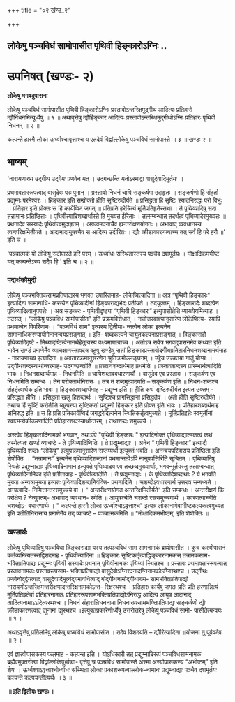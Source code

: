 +++
title = "०२ खंण्ड_२"

+++


## लोकेषु पञ्चविधं सामोपासीत पृथिवी हिङ्कारोऽग्निः ..

# **उपनिषत् (खण्डः- २)**

**लोकेषु भगवदुपासना**

लोकेषु पञ्चविधं सामोपासीत पृथिवी हिङ्कारोऽग्निः प्रस्तावोऽन्तरिक्षमुद्गीथ आदित्यः प्रतिहारो द्यौर्निधनमित्यूर्ध्वेषु ॥ १ ॥ अथावृत्तेषु द्यौर्हिङ्कार आदित्यः प्रस्तावोऽन्तरिक्षमुद्गीथोऽग्निः प्रतिहारः पृथिवी निधनम् ॥ २ ॥

कल्पन्ते हास्मै लोका ऊर्ध्वाश्चावृत्ताश्च य एतदेवं विद्वांल्लोकेषु पञ्चविधं सामोपास्ते ॥ ३ ॥ खण्डः २ ॥

## **भाष्यम्**

'नारायणाख्य उद्गीथ उद्गेयः प्रणवेन यत् । उद्गच्छन्ति यतोऽस्माद्वा वासुदेवादिमूर्तयः ॥

प्रथमावताररूपत्वाद् वासुदेवः परः पुमान् । प्रस्तावो निधनं चापि सङ्कर्षण उदाहृतः ॥ सङ्कर्षणो हि संहर्ता प्रद्युम्नः परमेश्वरः । हिङ्कार इति सम्प्रोक्तो हीति सृष्टिरुदीर्यते ॥ प्रसिद्धता हि सृष्टिः स्यादनिरुद्धः परो विभुः । प्रतिहार इति प्रोक्तः स हि कार्येष्विदं जगत् ॥ प्रतिप्रति हरेन्नित्यं मूर्तिप्रतिहृतेस्तथा । ते पृथिव्यादिषु सदा तन्नामानः प्रतिष्ठिताः ॥ पृथिवीत्यादिशब्दार्थास्ते हि मुख्यत ईरिताः । तत्सम्बन्धात् तदर्थत्वं पृथिव्यादेरमुख्यतः ॥ प्रथनादेव सस्यादेः पृथिवीत्वमुदाहृतम् । अग्रत्वमदनाचैव ह्यन्तरीक्षणयोगतः ॥ अभावाद् व्यवधानस्य त्वन्तरिक्षमितीयते । आदानादायुषश्चैव स आदित्य उदीरितः । द्यौः क्रीडाकारणत्वाच्च तत् सर्वं हि परे हरौ ॥' इति च ।

'पञ्चात्मकं यो लोकेषु सदोपास्ते हरिं परम् । ऊर्ध्वाधः संस्थितास्तस्य पञ्चैव दशमूर्तयः । मोक्षादिकमभीष्टं यत् कल्पन्तेऽस्य सदैव हि ' इति च ॥ २ ॥

### पदार्थकौमुदी

लोकेषु पञ्चभक्तिकसामप्रतिपाद्यस्य भगवत उपास्तिमाह- लोकेष्वित्यादिना ॥ अत्र “पृथिवी हिङ्कारः" इत्यादिना सामानाधि- करण्येन पृथिव्यादीनां हिङ्काराद्यभेदः प्रतीयते । तदयुक्तम् । हिङ्कारादेः शब्दत्वेन पृथिव्यादित्वानुपपत्तेः । अत्र सङ्करः - पृथिवीदृष्ट्या “पृथिवी हिङ्कारः” इत्युपासीतेति व्याख्येयमित्याह । तदसत् । “लोकेषु पञ्चविधं सामोपासीत” इति प्रक्रमविरोधात् । नचोत्तरवाक्यानुसारेण लोकेष्वित्य- स्यापि प्रथमात्वेन विपरिणामः । “पञ्चविधं साम" इत्यस्य द्वितीया- न्तत्वेन लोका इत्यनेन सामानाधिकरण्यायोगेनानन्वयप्रसङ्गात् । इति- शब्दकल्पने चाश्रुतकल्पनाप्रसङ्गात् । हिङ्कारादौ पृथिव्यादिदृष्टे - मिथ्यादृष्टित्वेनानर्थहेतुत्वस्य वक्ष्यमाणत्वाच्च । अतोऽत्र सर्वत्र भगवदुपासनमेव कथ्यत इति भावेन खण्डं प्रमाणेनैव व्याचक्षाणस्तावदत्र बहुषु खण्डेषु सतां हिङ्कारप्रस्तावोद्गीथप्रतिहारनिधनशब्दानामर्थमाह - नारायणाख्य इत्यादिना ॥ अवतारक्रमानुसरणेन श्रुतिक्रमोल्लङ्घनम् । उद्द्रेय उच्चतया गातुं योग्यः । उद्गीथशब्दस्यार्थान्तरमाह- उद्गच्छन्तीति ॥ प्रस्तावशब्दार्थमाह प्रथमेति । प्रस्तावशब्दस्य प्रारम्भार्थत्वादिति भावः ॥ निधनशब्दार्थमाह - निधनमिति ॥ चापिशब्दावबधारणार्थौ । वासुदेव एव प्रस्तावः । सङ्कर्षण एव निधनमिति सम्बन्धः । तेन परोक्तार्थनिरासः । तत्र तं शब्दमुत्पादयति – सङ्कर्षण इति ॥ निधन-शब्दश्च संहर्तृत्वार्थक इति भावः । हिङ्कारशब्दार्थमाह - प्रद्युम्न इति ॥ हीति कथं सृष्टिरुदीर्यत इत्यत उक्तम् - प्रसिद्धता हीति । प्रसिद्धता खलु हिशब्दार्थः । सृष्टिश्च प्रागसिद्धानां प्रसिद्धतैव । अतो हीति सृष्टिरुदीर्यते । तथाच हिं सृष्टिं करोतीति व्युत्पत्त्या सृष्टिकर्ता प्रद्युम्नो हिङ्कार इति प्रोक्त इति भावः । प्रतिहारशब्दार्थमाह अनिरुद्ध इति ॥ स हि प्रति प्रतिकार्येष्विदं जगद्धरेदित्यनेन स्थितिकर्तृत्वमुच्यते । मूर्तिप्रतिहृतेः स्वमूर्तीनां स्वात्मन्येकीकरणादिति प्रतिहारशब्दस्यार्थान्तरम् । तथाशब्दः समुच्चये ।

अस्त्वेवं हिङ्कारादिनामको भगवान्, तथाऽपि "पृथिवी हिङ्कारः " इत्यादिनोक्तं पृथिव्याद्यात्मकत्वं कथं तस्येत्यतः खण्डं व्याचष्टे - ते पृथिव्यादिष्विति । ते प्रद्युम्नाद्याः । अनेन “ पृथिवी हिङ्कारः” इत्यादौ पृथिव्यादि शब्दाः “लोकेषु" इत्युपक्रमानुसारेण सप्तम्यर्था इत्युक्तं भवति । अनन्वयपरिहाराय प्रतिष्ठिता इति शेषोक्तिः । “तन्नामानः” इत्यनेन पृथिव्यादिशब्दानां प्रथमान्तत्वेऽपि नानुपपत्तिरिति सूचितम् । पृथिव्यादिषु स्थितेः प्रद्युम्नाद्याः पृथिव्यादिनामान इत्युक्ते पृथिव्यादय एव तच्छब्दमुख्यार्थाः, भगवन्मूर्तयस्तु तत्सम्बन्धात् पृथिव्यादिनामिका इति प्रतीतावाह - पृथिवीत्यादीति । ते प्रद्युम्नाद्याः । के पृथिव्यादिशब्दार्थाः ? ये भगवति मुख्या अन्यत्रामुख्या इत्यतः पृथिव्यादिशब्दानिर्वक्ति- प्रथनादिति । चशब्दोऽवधारणार्थ उत्तरत्र सम्बध्यते । अग्ग्रत्वादि- निमित्तान्तरसमुच्चये वा । " अन्तरीक्षणयोगत अन्तरिक्षमितीर्यते" इति सम्बन्धः । अन्तरीक्षणं किं परोक्षेण ? नेत्युक्तम्- अभावाद् व्यवधान- स्येति ॥ आयुषश्चेति चशब्दो रससमुच्चयार्थः । कारणत्वाच्चेति चशब्दोऽ- वधारणार्थः । " कल्पन्ते हास्मै लोका ऊर्ध्वाश्चाऽवृत्ताश्च" इत्यत्र लोकानामेवाभीष्टकल्पकत्वमुच्यत इति प्रतीतिनिरासाय प्रमाणेनैव तद् व्याचष्टे – पञ्चात्मकमिति ॥
"मोक्षादिकमभीष्टम्' इति शेषोक्तिः ॥

### **खण्डार्थः**

लोकेषु पृथिव्यादिषु पञ्चविधा हिङ्काराद्या यस्य तत्पञ्चविधं साम सामनामकं ब्रह्मोपासीत । कुत्र कस्योपासनं कर्तव्यमित्यतस्तद्विशदमाह - पृथिवीत्यादिना ॥ हिङ्कारः सृष्टिकर्तृत्वाद्धिङ्कारनामकस् तन्नामकसाम- भक्तिप्रतिपाद्यः प्रद्युम्नः पृथिवी सस्यादेः प्रथनात् पृथिवीनामकः पृथिव्यां स्थितश्च । प्रस्तावः प्रथमावताररूपत्वात् प्रस्तावनामकः प्रस्तावरूपसाम- भक्तिप्रतिपाद्यो वासुदेवोऽग्निरदनादग्निनामकोऽग्निस्थश्च । उद्गीथः प्रणवेनोद्द्वेयत्वाद् वासुदेवादिमूर्त्यद्गमावधित्वाद् बोद्गीथनामोद्गीथाख्य- सामभक्तिप्रतिपाद्यो नारायणोऽन्तरिक्षमन्तरीक्षणादन्तरिक्षनामकोऽन्त- रिक्षस्थश्च । प्रतिहारः कार्येषु जगतः प्रति प्रति हरणान्नित्यं मूर्तिप्रतिहृतेर्वा प्रतिहारनामकः प्रतिहाररूपसामभक्तिप्रतिपाद्योऽनिरुद्ध आदित्य आयुष आदानाद् आदित्यनामाऽऽदित्यस्थश्च । निधनं संहारान्निधननामा निधनाख्यसामभक्तिप्रतिपाद्यः सङ्कर्षणो द्यौः क्रीडाकारणत्वाद् द्युनामा द्युस्थश्च ।इत्युक्तप्रकारेणोर्ध्वेषु उत्तरोत्तरेषु लोकेषु पञ्चविधं सामो- पासीतेत्यन्वयः ॥ १ ॥

अथाऽवृत्तेषु प्रतिलोमेषु लोकेषु पञ्चविधं सामोपासीत । तदेव विशदयति – द्यौरित्यादिना ॥योजना तु पूर्ववदेव ॥ २ ॥

एवं ज्ञात्वोपासकस्य फलमाह - कल्पन्त इति ॥ योऽधिकारी तत् प्रद्युम्नादिरूपं पञ्चविधसामनामकं ब्रह्मैवमुक्तरीत्या विद्वांल्लोकेषूर्ध्वष्वा- वृत्तेषु च पञ्चविधं सामोपास्ते अस्मा अस्योपासकस्य “अभीष्टम्” इति शेषः । ऊर्ध्वश्वाऽवृत्ताश्चोर्ध्वाधः संस्थिता लोकाः प्रकाशरूपत्वाल्लोक-नामानः प्रद्युम्नाद्याः पञ्चैव दशमूर्तयः कल्पन्ते कल्पयन्तीत्यर्थः ॥ ३ ॥

**॥ इति द्वितीयः खण्डः ॥**

